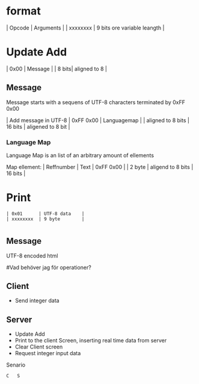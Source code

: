 # format

| Opcode	| Arguments						|
| xxxxxxxx	| 9 bits ore variable leangth	|

# Update Add

| 0x00	| Message 		  |
| 8 bits| aligned to 8 	  |


## Message  
Message starts with a sequens of UTF-8 characters terminated by 0xFF 0x00

| Add message in UTF-8 	| 0xFF 0x00	| Languagemap 			|
| aligned to 8 bits 	| 16 bits 	| aligened to 8 bit 	|

### Language Map
Language Map is an list of an arbitrary amount of ellements


Map ellement:
| Reffnumber	| Text 				| 0xFF 0x00 |
| 2 byte	 	| aligend to 8 bits | 16 bits 	|


# Print
	| 0x01		| UTF-8 data	|
	| xxxxxxxx	| 9 byte 		|

# 

## Message 
UTF-8 encoded html

#Vad behöver jag för operationer?

## Client
* Send integer data	

## Server
* Update Add
* Print to the client Screen, inserting real time data from server
* Clear Client screen 
* Request integer input data

Senario

	C 	S

